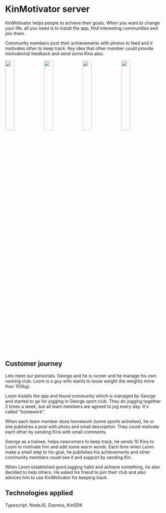 # KinMotivator server

KinMotivator helps people to achieve their goals. When you want to change your life, all you need is to install the app, find interesting communities and join them.

Community members post their achievements with photos to feed and it motivates other to keep track. Key idea that other member could provide motivational feedback and send some Kins also.

<img src="https://user-images.githubusercontent.com/26343374/66784918-75ee0c80-eee4-11e9-8ee2-01ebd01462f9.png" width="24%">&nbsp;<img src="https://user-images.githubusercontent.com/26343374/66784919-75ee0c80-eee4-11e9-9060-cc606662e9a3.png" width="24%">&nbsp;<img src="https://user-images.githubusercontent.com/26343374/66784920-75ee0c80-eee4-11e9-85f5-13aaff3f21fa.png" width="24%">&nbsp;<img src="https://user-images.githubusercontent.com/26343374/66784921-75ee0c80-eee4-11e9-92eb-eb01491c78dd.png" width="24%">

## Customer journey 
Lets meet our personals. George and he is runner and he manage his own running club. Loom is a guy who wants to loose weight (he weights more than 100kg).

Loom installs the app and found community which is managed by George and started to go for jogging in George sport club. They do jogging together 2 times a week, but all team members are agreed to jog every day. It's called "homework".

When each team member does homework (some sports activities), he or she publishes a post with photo and small description. They could motivate each other by sending Kins with small comments.

George as a trainee, helps newcomers to keep track, he sends 10 Kins to Loom to motivate him and add some warm words. Each time when Loom make a small step to his goal, he publishes his achievements and other community members could see it and support by sending Kin.

When Loom established good jogging habit and achieve something, he also decided to help others. He asked his friend to join their club and also advices him to use KinMotivator for keeping track.

## Technologies applied
Typescript, NodeJS, Express, KinSDK
